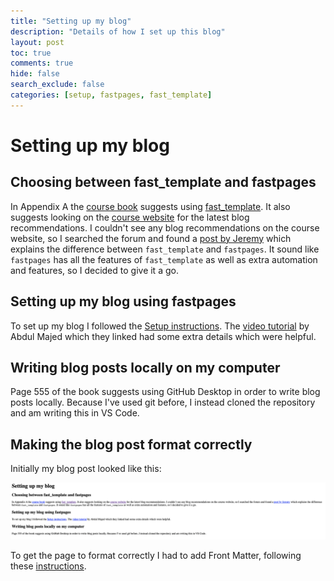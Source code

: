```yaml
---
title: "Setting up my blog"
description: "Details of how I set up this blog"
layout: post
toc: true
comments: true
hide: false
search_exclude: false
categories: [setup, fastpages, fast_template]
---
```


# Setting up my blog

## Choosing between fast_template and fastpages
In Appendix A the [course
book](https://www.amazon.co.uk/Deep-Learning-Coders-fastai-PyTorch/dp/1492045527)
suggests using [fast_template](https://github.com/fastai/fast_template). It also
suggests looking on the [course website](https://course.fast.ai/) for the latest blog
recommendations. I couldn't see any blog recommendations on the course website, so I
searched the forum and found a [post by
Jeremy](https://forums.fast.ai/t/about-the-nbdev-fastpages-category/61743) which
explains the difference between `fast_template` and `fastpages`. It sound like
`fastpages` has all the features of `fast_template` as well as extra automation and
features, so I decided to give it a go.

## Setting up my blog using fastpages
To set up my blog I followed the [Setup
instructions](https://github.com/fastai/fastpages#setup-instructions). The [video
tutorial](https://www.youtube.com/watch?v=L0boq3zqazI&ab_channel=1littlecoder) by Abdul
Majed which they linked had some extra details which were helpful.

## Writing blog posts locally on my computer
Page 555 of the book suggests using GitHub Desktop in order to write blog posts locally.
Because I've used git before, I instead cloned the repository and am writing this in VS
Code.

## Making the blog post format correctly
Initially my blog post looked like this:

![Bad formatting](../images/bad_formatting.png)

To get the page to format correctly I had to add Front Matter, following these
[instructions](https://github.com/fastai/fastpages#customizing-blog-posts-with-front-matter).
